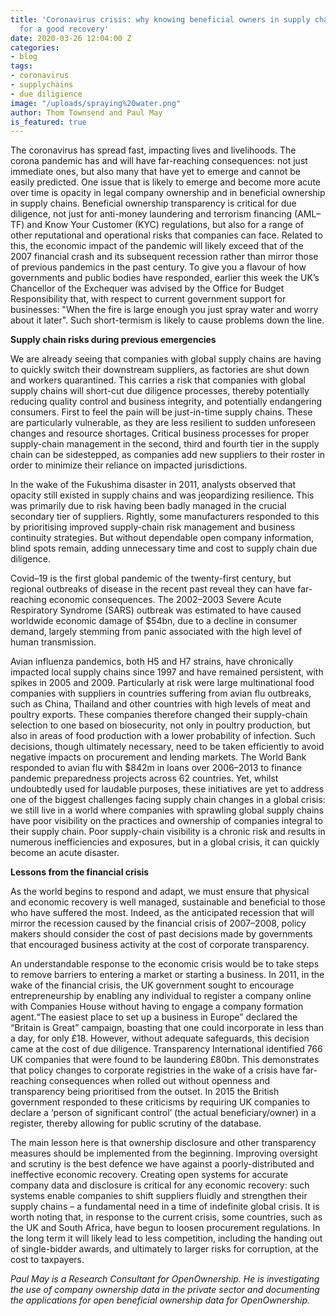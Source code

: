 ```yaml
---
title: 'Coronavirus crisis: why knowing beneficial owners in supply chains is fundamental
  for a good recovery'
date: 2020-03-26 12:04:00 Z
categories:
- blog
tags:
- coronavirus
- supplychains
- due diligience
image: "/uploads/spraying%20water.png"
author: Thom Townsend and Paul May
is_featured: true
---
```


The coronavirus has spread fast, impacting lives and livelihoods. The corona pandemic has and will have far-reaching consequences: not just immediate ones, but also many that have yet to emerge and cannot be easily predicted. One issue that is likely to emerge and become more acute over time is opacity in legal company ownership and in beneficial ownership in supply chains. Beneficial ownership transparency is critical for due diligence, not just for anti-money laundering and terrorism financing (AML–TF) and Know Your Customer (KYC) regulations, but also for a range of other reputational and operational risks that companies can face. Related to this, the economic impact of the pandemic will likely exceed that of the 2007 financial crash and its subsequent recession rather than mirror those of previous pandemics in the past century. To give you a flavour of how governments and public bodies have responded, earlier this week the UK’s Chancellor of the Exchequer was advised by the Office for Budget Responsibility that, with respect to current government support for businesses: "When the fire is large enough you just spray water and worry about it later". Such short-termism is likely to cause problems down the line. 

**Supply chain risks during previous emergencies** 

We are already seeing that companies with global supply chains are having to quickly switch their downstream suppliers, as factories are shut down and workers quarantined. This carries a risk that companies with global supply chains will short-cut due diligence processes, thereby potentially reducing quality control and business integrity, and potentially endangering consumers. First to feel the pain will be just-in-time supply chains. These are particularly vulnerable, as they are less resilient to sudden unforeseen changes and resource shortages. Critical business processes for proper supply-chain management in the second, third and fourth tier in the supply chain can be sidestepped, as companies add new suppliers to their roster in order to minimize their reliance on impacted jurisdictions. 

In the wake of the Fukushima disaster in 2011, analysts observed that opacity still existed in supply chains and was jeopardizing resilience. This was primarily due to risk having been badly managed in the crucial secondary tier of suppliers. Rightly, some manufacturers responded to this by prioritising improved supply-chain risk management and business continuity strategies. But without dependable open company information, blind spots remain, adding unnecessary time and cost to supply chain due diligence. 

Covid–19 is the first global pandemic of the twenty-first century, but regional outbreaks of disease in the recent past reveal they can have far-reaching economic consequences. The 2002–2003 Severe Acute Respiratory Syndrome (SARS) outbreak was estimated to have caused worldwide economic damage of $54bn, due to a decline in consumer demand, largely stemming from panic associated with the high level of human transmission. 

Avian influenza pandemics, both H5 and H7 strains, have chronically impacted local supply chains since 1997 and have remained persistent, with spikes in 2005 and 2009. Particularly at risk were large multinational food companies with suppliers in countries suffering from avian flu outbreaks, such as China, Thailand and other countries with high levels of meat and poultry exports. These companies therefore changed their supply-chain selection to one based on biosecurity, not only in poultry production, but also in areas of food production with a lower probability of infection. Such decisions, though ultimately necessary, need to be taken efficiently to avoid negative impacts on procurement and lending markets. The World Bank responded to avian flu with $842m in loans over 2006–2013 to finance pandemic preparedness projects across 62 countries. Yet, whilst undoubtedly used for laudable purposes, these initiatives are yet to address one of the biggest challenges facing supply chain changes in a global crisis: we still live in a world where companies with sprawling global supply chains have poor visibility on the practices and ownership of companies integral to their supply chain. Poor supply-chain visibility is a chronic risk and results in numerous inefficiencies and exposures, but in a global crisis, it can quickly become an acute disaster. 

**Lessons from the financial crisis**

As the world begins to respond and adapt, we must ensure that physical and economic recovery is well managed, sustainable and beneficial to those who have suffered the most. Indeed, as the anticipated recession that will mirror the recession caused by the financial crisis of 2007–2008, policy makers should consider the cost of past decisions made by governments that encouraged business activity at the cost of corporate transparency. 

An understandable response to the economic crisis would be to take steps to remove barriers to entering a market or starting a business. In 2011, in the wake of the financial crisis, the UK government sought to encourage entrepreneurship by enabling any individual to register a company online with Companies House without having to engage a company formation agent.“The easiest place to set up a business in Europe” declared the “Britain is Great” campaign, boasting that one could incorporate in less than a day, for only £18. However, without adequate safeguards, this decision came at the cost of due diligence. Transparency International identified 766 UK companies that were found to be laundering £80bn. This demonstrates that policy changes to corporate registries in the wake of a crisis have far-reaching consequences when rolled out without openness and transparency being prioritised from the outset. In 2015 the British government responded to these criticisms by requiring UK companies to declare a ‘person of significant control’ (the actual beneficiary/owner) in a register, thereby allowing for public scrutiny of the database. 

The main lesson here is that ownership disclosure and other transparency measures should be implemented from the beginning. Improving oversight and scrutiny is the best defence we have against a poorly-distributed and ineffective economic recovery. Creating open systems for accurate company data and disclosure is critical for any economic recovery: such systems enable companies to shift suppliers fluidly and strengthen their supply chains – a fundamental need in a time of indefinite global crisis. It is worth noting that, in response to the current crisis, some countries, such as the UK and South Africa, have begun to loosen procurement regulations. In the long term it will likely lead to less competition, including the handing out of single-bidder awards, and ultimately to larger risks for corruption, at the cost to taxpayers.  

*Paul May is a Research Consultant for OpenOwnership. He is investigating the use of company ownership data in the private sector and documenting the applications for open beneficial ownership data for OpenOwnership.*